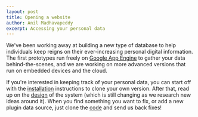 ```yaml
---
layout: post
title: Opening a website
author: Anil Madhavapeddy
excerpt: Accessing your personal data
---
```


We've been working away at building a new type of database to help
individuals keep reigns on their ever-increasing personal digital
information.  The first prototypes run freely on <a
href="http://code.google.com/appengine">Google App Engine</a> to
gather your data behind-the-scenes, and we are working on more
advanced versions that run on embedded devices and the cloud.

If you're interested in keeping track of your personal data, you can
start off with the <a href="/install.html">installation</a>
instructions to clone your own version.  After that, read up on the <a
href="/design.html">design</a> of the system (which is still changing
as we research new ideas around it).  When you find something you want
to fix, or add a new plugin data source, just clone the <a
href="http://github.com/avsm/perscon">code</a> and send us back fixes!

